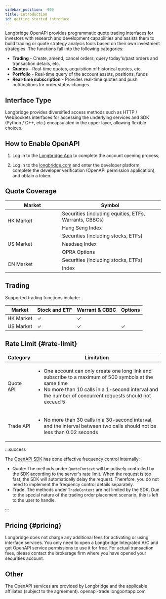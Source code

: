 ```yaml
---
sidebar_position: -999
title: Introduction
id: getting_started_introduce
---
```


Longbridge OpenAPI provides programmatic quote trading interfaces for investors with research and development capabilities and assists them to build trading or quote strategy analysis tools based on their own investment strategies. The functions fall into the following categories:

- **Trading** - Create, amend, cancel orders, query today's/past orders and transaction details, etc.
- **Quotes** - Real-time quotes, acquisition of historical quotes, etc.
- **Portfolio** - Real-time query of the account assets, positions, funds
- **Real-time subscription** - Provides real-time quotes and push notifications for order status changes

## Interface Type

Longbridge provides diversified access methods such as HTTP / WebSockets interfaces for accessing the underlying services and SDK (Python / C++, etc.) encapsulated in the upper layer, allowing flexible choices.

## How to Enable OpenAPI

1. Log in to the [Longbridge App](https://longbridge.com/download) to complete the account opening process;

2. Log in to the [longbridge.com](https://longbridge.com) and enter the developer platform, complete the developer verification (OpenAPI permission application), and obtain a token.

## Quote Coverage

<table>
    <thead>
    <tr>
        <th>Market</th>
        <th>Symbol</th>
    </tr>
    </thead>
    <tr>
        <td width="160" rowspan="2">HK Market</td>
        <td>Securities (including equities, ETFs, Warrants, CBBCs)</td>
    </tr>
    <tr>
        <td>Hang Seng Index</td>
    </tr>
    <tr>
        <td rowspan="3">US Market</td>
        <td>Securities (including stocks, ETFs)</td>
    </tr>
    <tr>
        <td>Nasdsaq Index</td>
    </tr>
    <tr>
        <td>OPRA Options</td>
    </tr>
    <tr>
        <td rowspan="2">CN Market</td>
        <td>Securities (including stocks, ETFs)</td>
    </tr>
    <tr>
        <td>Index</td>
    </tr>
</table>

## Trading

Supported trading functions include:

| Market    | Stock and ETF | Warrant & CBBC | Options |
| --------- | ------------- | -------------- | ------- |
| HK Market | ✓             | ✓              |         |
| US Market | ✓             | ✓              | ✓       |

## Rate Limit {#rate-limit}

| Category  | Limitation                                                                                                                                                                                                                            |
| --------- | ------------------------------------------------------------------------------------------------------------------------------------------------------------------------------------------------------------------------------------- |
| Quote API | <ul><li>One account can only create one long link and subscribe to a maximum of 500 symbols at the same time</li><li>No more than 10 calls in a 1-second interval and the number of concurrent requests should not exceed 5</li></ul> |
| Trade API | <ul><li>No more than 30 calls in a 30-second interval, and the interval between two calls should not be less than 0.02 seconds</li></ul>                                                                                              |

:::success

The [OpenAPI SDK](https://open.longbridge.com/sdk) has done effective frequency control internally:

- Quote: The methods under `QuoteContext` will be actively controlled by the SDK according to the server's rate limit. When the request is too fast, the SDK will automatically delay the request. Therefore, you do not need to implement the frequency control details separately.
- Trade: The methods under `TradeContext` are not limited by the SDK. Due to the special nature of the trading order placement scenario, this is left to the user to handle.

:::

## Pricing {#pricing}

Longbridge does not charge any additional fees for activating or using interface services. You only need to open a Longbridge Integrated A/C and get OpenAPI service permissions to use it for free. For actual transaction fees, please contact the brokerage firm where you have opened your securities account.

## Other

The OpenAPI services are provided by Longbridge and the applicable affiliates (subject to the agreement).
openapi-trade.longportapp.com
